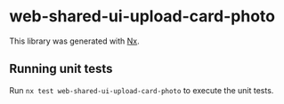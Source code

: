 # web-shared-ui-upload-card-photo

This library was generated with [Nx](https://nx.dev).

## Running unit tests

Run `nx test web-shared-ui-upload-card-photo` to execute the unit tests.
